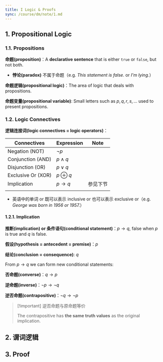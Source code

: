 ```yaml
---
title: I Logic & Proofs
sync: /course/dm/note/1.md
---
```


## 1. Propositional Logic

### 1.1. Propositions

**命题(proposition)**：A **declarative sentence** that is either `true` or `false`, but not both.

- **悖论(paradox)** 不属于命题（e.g. *This statement is false.* or *I'm lying.*）

**命题逻辑(propositional logic)**：The area of logic that deals with propositions.

**命题变量(propositional variable)**: Small letters such as $p,q,r,s,\ldots$ used to present propositions.

### 1.2. Logic Connectives

**逻辑连接词(logic connectives = logic operators)**：

| Connectives        | Expression       | Note |
| ------------------ | ---------------- | ---- |
| Negation (NOT)     | $\lnot p$        |      |
| Conjunction (AND)  | $p \land q$      |      |
| Disjunction (OR)   | $p\lor q$        |      |
| Exclusive Or (XOR) | $p\oplus q$      |      |
| Implication        | $p\rightarrow q$ | 参见下节 |
|                    |                  |      |

- 英语中的单词 or 既可以表示 inclusive or 也可以表示 exclusive or（e.g. *George was born in 1956 or 1957.*）

#### 1.2.1. Implication

**推断(implication) or 条件语句(conditional statement)**：$p\rightarrow q$, false when $p$ is true and $q$ is false.

**假设(hypothesis = antecedent = premise)**：$p$

**结论(conclusion = consequence)**: $q$

From $p\rightarrow q$ we can form new conditional statements:

**否命题(converse)**：$q\rightarrow p$

**逆命题(inverse)**：$\lnot p\rightarrow \lnot q$

**逆否命题(contrapositive)**：$\lnot q\rightarrow \lnot p$

> [!important] 逆否命题与原命题等价
>
> The contrapositive has **the same truth values** as the original implication.

## 2. 谓词逻辑

## 3. Proof


